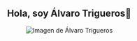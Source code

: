<div align="center">

## Hola, soy Álvaro Trigueros👋  

<img src="BanerGit" alt="Imagen de Álvaro Trigueros" />

</div>
